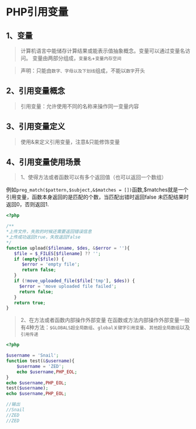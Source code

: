 # PHP引用变量

## 1、变量
> 计算机语言中能储存计算结果或能表示值抽象概念。变量可以通过变量名访问。
变量由两部分组成，`变量名`+`变量内存空间`

>声明：只能由`数字、字母以及下划线`组成，不能以`数字`开头


## 2、引用变量概念
> 引用变量：允许使用不同的名称来操作同一变量内容


## 3、引用变量定义
> 使用&来定义引用变量，注意&只能修饰变量


## 4、引用变量使用场景
>1、使得方法或者函数可以有多个返回值（也可以返回一个数组）

例如`preg_match($pattern,$subject,&$matches = [])`函数,$matches就是一个引用变量，函数本身返回的是匹配的个数，当匹配出错时返回false
未匹配结果时返回0，否则返回1.

```php
<?php

/**
*上传文件，失败的时候还需要返回错误信息
*上传成功返回true，失败返回false
*/
function upload($filename, $des, &$error = ''){
   $file = $_FILES[$filename] ?? '';
   if (empty($file)) {
      $error = 'empty file';
      return false;
   }
   if (!move_uploaded_file($file['tmp'], $des)) {
     $error = 'move uploaded file failed';
     return false;
   }
   return true;
}
```


>2、在方法或者函数内部操作外部变量
>在函数或方法内部操作外部变量一般有4种方法：`$GLOBALS超全局数组`、`global关键字引用变量`、`其他超全局数组`以及`引用传递`

```php
<?php

$username = 'Snail';
function test(&$username){
    $username = 'ZED';
    echo $username,PHP_EOL;
}
echo $username,PHP_EOL;
test($username);
echo $username,PHP_EOL;

//输出
//Snail
//ZED
//ZED
```